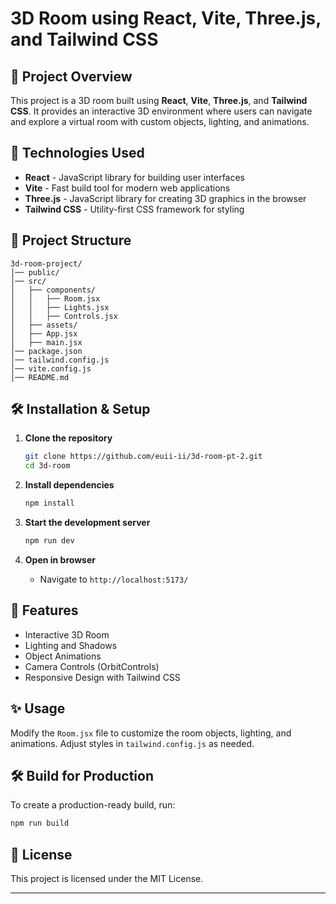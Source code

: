 # 3D Room using React, Vite, Three.js, and Tailwind CSS

## 🚀 Project Overview
This project is a 3D room built using **React**, **Vite**, **Three.js**, and **Tailwind CSS**. It provides an interactive 3D environment where users can navigate and explore a virtual room with custom objects, lighting, and animations.

## 🔧 Technologies Used
- **React** - JavaScript library for building user interfaces
- **Vite** - Fast build tool for modern web applications
- **Three.js** - JavaScript library for creating 3D graphics in the browser
- **Tailwind CSS** - Utility-first CSS framework for styling

## 📂 Project Structure
```
3d-room-project/
│── public/
│── src/
│   ├── components/
│   │   ├── Room.jsx
│   │   ├── Lights.jsx
│   │   ├── Controls.jsx
│   ├── assets/
│   ├── App.jsx
│   ├── main.jsx
│── package.json
│── tailwind.config.js
│── vite.config.js
│── README.md
```

## 🛠 Installation & Setup

1. **Clone the repository**
   ```sh
   git clone https://github.com/euii-ii/3d-room-pt-2.git
   cd 3d-room
   ```

2. **Install dependencies**
   ```sh
   npm install
   ```

3. **Start the development server**
   ```sh
   npm run dev
   ```

4. **Open in browser**
   - Navigate to `http://localhost:5173/`

## 🎨 Features
- Interactive 3D Room
- Lighting and Shadows
- Object Animations
- Camera Controls (OrbitControls)
- Responsive Design with Tailwind CSS

## ✨ Usage
Modify the `Room.jsx` file to customize the room objects, lighting, and animations. Adjust styles in `tailwind.config.js` as needed.

## 🛠 Build for Production
To create a production-ready build, run:
```sh
npm run build
```

## 📜 License
This project is licensed under the MIT License.

---
